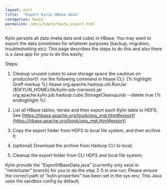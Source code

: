 ```yaml
---
layout: post
title:  "Export Kylin HBase data"
categories: howto
permalink: /docs/howto/howto_export.html
---
```


Kylin persists all data (meta data and cube) in HBase; You may want to export the data sometimes for whatever purposes (backup, migration, troubleshotting etc); This page describes the steps to do this and also there is a Java app for you to do this easily;

Steps:

1. Cleanup unused cubes to save storage space (be cautious on production!): run the following command in hbase CLI: 
{% highlight Groff markup %}
hbase org.apache.hadoop.util.RunJar /${KYLIN_HOME}/lib/kylin-job-(version).jar org.apache.kylin.job.hadoop.cube.StorageCleanupJob --delete true
{% endhighlight %}
2. List all HBase tables, iterate and then export each Kylin table to HDFS; See [https://hbase.apache.org/book/ops_mgt.html#export](https://hbase.apache.org/book/ops_mgt.html#export)

3. Copy the export folder from HDFS to local file system, and then archive it;

4. (optional) Download the archive from Hadoop CLI to local;

5. Cleanup the export folder from CLI HDFS and local file system;

Kylin provide the "ExportHBaseData.java" (currently only exist in "minicluster" branch) for you to do the step 2-5 in one run; Please ensure the correct path of "kylin.properties" has been set in the sys env; This Java uses the sandbox config by default;
